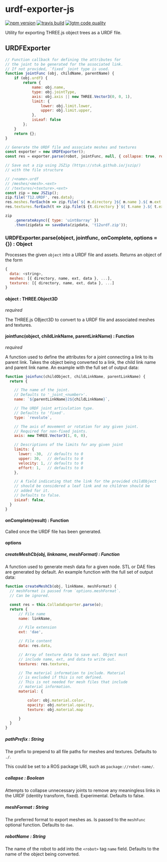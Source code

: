 # urdf-exporter-js

[![npm version](https://img.shields.io/npm/v/urdf-exporter.svg?style=flat-square)](https://www.npmjs.com/package/urdf-exporter)
[![travis build](https://img.shields.io/travis/gkjohnson/urdf-exporter-js.svg?style=flat-square)](https://travis-ci.org/gkjohnson/urdf-exporter-js)
[![lgtm code quality](https://img.shields.io/lgtm/grade/javascript/g/gkjohnson/urdf-exporter-js.svg?style=flat-square&label=code-quality)](https://lgtm.com/projects/g/gkjohnson/urdf-exporter-js/)

Utility for exporting THREE.js object trees as a URDF file.

## URDFExporter
```js
// Function callback for defining the attributes for
// the joint to be generated for the associated link.
// If not provided, `fixed` joint type is used.
function jointFunc (obj, childName, parentName) {
    if (obj.urdf) {
        return {
            name: obj.name,
            type: obj.jointType,
            axis: obj.axis || new THREE.Vector3(0, 0, 1),
            limit: {
                lower: obj.limit.lower,
                upper: obj.limit.upper,
            },
            isLeaf: false
        };
    }
    return {};
}

// Generate the URDF file and associate meshes and textures
const exporter = new URDFExporter();
const res = exporter.parse(robot, jointFunc, null, { collapse: true, robotName: 'T12' });

// Save out a zip using JSZip (https://stuk.github.io/jszip/)
// with the file structure

// /<name>.urdf
// /meshes/<mesh>.<ext>
// /textures/<texture>.<ext>
const zip = new JSZip();
zip.file('T12.URDF', res.data);
res.meshes.forEach(m => zip.file(`${ m.directory }${ m.name }.${ m.ext }`, m.data));
res.textures.forEach(t => zip.file($ {t.directory }`${ t.name }.${ t.ext }`, m.data));

zip
    .generateAsync({ type: 'uint8array' })
    .then(zipdata => saveData(zipdata, 't12urdf.zip'));
```

### URDFExporter.parse(object, jointfunc, onComplete, options = {}) : Object

Processes the given `object` into a URDF file and assets. Returns an object of the form
```js
{
  data: <string>,
  meshes: [{ directory, name, ext, data }, ...],
  textures: [{ directory, name, ext, data }, ...]
}
```

#### object : THREE.Object3D
_required_

The THREE.js OBject3D to convert to a URDF file and associated meshes and textures.

#### jointfunc(object, childLinkName, parentLinkName) : Function
_required_

A function used to define the attributes for a joint connecting a link to its parent link. Takes the object being converted to a link, the child link name and parent link name. An example with the full set of output data:

```js
function joinfunc(childObject, childLinkName, parentLinkName) {
  return {

    // The name of the joint.
    // Defaults to '_joint_<number>'.
    name: `${parentLinkName}2${childLinkName}`,

    // The URDF joint articulation type.
    // Defaults to 'fixed'.
    type: `revolute`,

    // The axis of movement or rotation for any given joint.
    // Required for non-fixed joints.
    axis: new THREE.Vector3(1, 0, 0),

    // Descriptions of the limits for any given joint
    limits: {
      lower: -30,  // defaults to 0
      upper: 30,   // defaults to 0
      velocity: 1, // defaults to 0
      effort: 1,   // defaults to 0
    },

    // A field indicating that the link for the provided childObject
    // should be considered a leaf link and no children should be
    // added for it.
    // Defaults to false.
    isLeaf: false,
  }
}
```
#### onComplete(result) : Function

Called once the URDF file has been generated.

#### options
##### createMeshCb(obj, linkname, meshFormat) : Function

A function used to generate mesh data for a given node. STL or DAE files are generated by default. An example function with the full set of output data:
```js
function createMeshCb(obj, linkName, meshFormat) {
  // meshFormat is passed from `options.meshFormat`.
  // Can be ignored.

  const res = this.ColladaExporter.parse(o);
  return {
      // File name
      name: linkName,

      // File extension
      ext: 'dae',

      // File content
      data: res.data,

      // Array of texture data to save out. Object must
      // include name, ext, and data to write out.
      textures: res.textures,

      // The material information to include. Material
      // is excluded if this is not defined.
      // This is not needed for mesh files that include
      // material information.
      material: {

          color: obj.material.color,
          opacity: obj.material.opacity,
          texture: obj.material.map

      }
  }
}
```

##### pathPrefix : String

The prefix to prepend to all file paths for meshes and textures. Defaults to `./`.

This could be set to a ROS package URI, such as `package://robot-name/`.

##### collapse : Boolean

Attempts to collapse unnecessary joints to remove any meaningless links in the URDF (identity transform, fixed). Experimental. Defaults to false.

##### meshFormat : String

The preferred format to export meshes as. Is passed to the `meshFunc` optional function. Defaults to `dae`.

##### robotName : String

The name of the robot to add into the `<robot>` tag `name` field. Defaults to the name of the object being converted.

